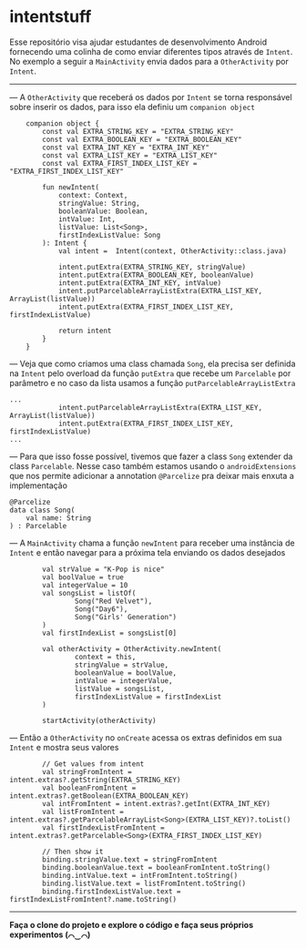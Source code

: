 # intentstuff

Esse repositório visa ajudar estudantes de desenvolvimento Android fornecendo uma colinha de como enviar diferentes tipos através de `Intent`. 
No exemplo a seguir a `MainActivity` envia dados para a `OtherActivity` por `Intent`.

___

— A `OtherActivity` que receberá os dados por `Intent` se torna responsável sobre inserir os dados, para isso ela definiu um `companion object`

```
    companion object {
        const val EXTRA_STRING_KEY = "EXTRA_STRING_KEY"
        const val EXTRA_BOOLEAN_KEY = "EXTRA_BOOLEAN_KEY"
        const val EXTRA_INT_KEY = "EXTRA_INT_KEY"
        const val EXTRA_LIST_KEY = "EXTRA_LIST_KEY"
        const val EXTRA_FIRST_INDEX_LIST_KEY = "EXTRA_FIRST_INDEX_LIST_KEY"

        fun newIntent(
            context: Context,
            stringValue: String,
            booleanValue: Boolean,
            intValue: Int,
            listValue: List<Song>,
            firstIndexListValue: Song
        ): Intent {
            val intent =  Intent(context, OtherActivity::class.java)

            intent.putExtra(EXTRA_STRING_KEY, stringValue)
            intent.putExtra(EXTRA_BOOLEAN_KEY, booleanValue)
            intent.putExtra(EXTRA_INT_KEY, intValue)
            intent.putParcelableArrayListExtra(EXTRA_LIST_KEY, ArrayList(listValue))
            intent.putExtra(EXTRA_FIRST_INDEX_LIST_KEY, firstIndexListValue)

            return intent
        }
    }
```

— Veja que como criamos uma class chamada `Song`, ela precisa ser definida na `Intent` pelo overload da função `putExtra` que recebe um `Parcelable` por parâmetro e no caso da lista usamos a função `putParcelableArrayListExtra`

```
...
            intent.putParcelableArrayListExtra(EXTRA_LIST_KEY, ArrayList(listValue))
            intent.putExtra(EXTRA_FIRST_INDEX_LIST_KEY, firstIndexListValue)
...
```

— Para que isso fosse possível, tivemos que fazer a class `Song` extender da class `Parcelable`. Nesse caso também estamos usando o `androidExtensions` que nos permite adicionar a annotation `@Parcelize` pra deixar mais enxuta a implementação

```
@Parcelize
data class Song(
    val name: String
) : Parcelable
```

— A `MainActivity` chama a função `newIntent` para receber uma instância de `Intent` e então navegar para a próxima tela enviando os dados desejados

```
        val strValue = "K-Pop is nice"
        val boolValue = true
        val integerValue = 10
        val songsList = listOf(
                Song("Red Velvet"),
                Song("Day6"),
                Song("Girls' Generation")
        )
        val firstIndexList = songsList[0]

        val otherActivity = OtherActivity.newIntent(
                context = this,
                stringValue = strValue,
                booleanValue = boolValue,
                intValue = integerValue,
                listValue = songsList,
                firstIndexListValue = firstIndexList
        )

        startActivity(otherActivity)
```

— Então a `OtherActivity` no `onCreate` acessa os extras definidos em sua `Intent` e mostra seus valores

```
        // Get values from intent
        val stringFromIntent = intent.extras?.getString(EXTRA_STRING_KEY)
        val booleanFromIntent = intent.extras?.getBoolean(EXTRA_BOOLEAN_KEY)
        val intFromIntent = intent.extras?.getInt(EXTRA_INT_KEY)
        val listFromIntent = intent.extras?.getParcelableArrayList<Song>(EXTRA_LIST_KEY)?.toList()
        val firstIndexListFromIntent = intent.extras?.getParcelable<Song>(EXTRA_FIRST_INDEX_LIST_KEY)

        // Then show it
        binding.stringValue.text = stringFromIntent
        binding.booleanValue.text = booleanFromIntent.toString()
        binding.intValue.text = intFromIntent.toString()
        binding.listValue.text = listFromIntent.toString()
        binding.firstIndexListValue.text = firstIndexListFromIntent?.name.toString()
```

___

**Faça o clone do projeto e explore o código e faça seus próprios experimentos (⌒‿⌒)**
